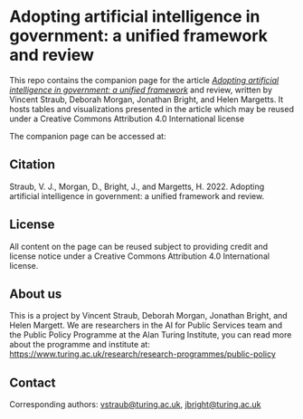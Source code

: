 # Adopting artificial intelligence in government: a unified framework and review
This repo contains the companion page for the article [_Adopting artificial intelligence in government: a unified framework_](https://www.turing.ac.uk/research/research-programmes/public-policy) and review, written by Vincent Straub, Deborah Morgan, Jonathan Bright, and Helen Margetts. It hosts tables and visualizations presented in the article which may be reused under a Creative Commons Attribution 4.0 International license

The companion page can be accessed at: 

## Citation
Straub, V. J., Morgan, D., Bright, J., and Margetts, H. 2022. Adopting artificial intelligence in government: a unified framework and review.

## License
All content on the page can be reused subject to providing credit and license notice under a Creative Commons Attribution 4.0 International license.

## About us
This is a project by Vincent Straub, Deborah Morgan, Jonathan Bright, and Helen Margett. We are researchers in the AI for Public Services team and the Public Policy Programme at the Alan Turing Institute, you can read more about the programme and institute at: https://www.turing.ac.uk/research/research-programmes/public-policy

## Contact
Corresponding authors: vstraub@turing.ac.uk, jbright@turing.ac.uk
